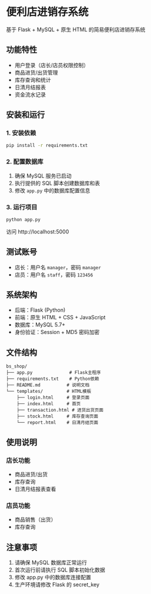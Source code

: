 # 便利店进销存系统

基于 Flask + MySQL + 原生 HTML 的简易便利店进销存系统

## 功能特性

- 用户登录（店长/店员权限控制）
- 商品进货/出货管理
- 库存查询和统计
- 日清月结报表
- 资金流水记录

## 安装和运行

### 1. 安装依赖

```bash
pip install -r requirements.txt
```

### 2. 配置数据库

1. 确保 MySQL 服务已启动
2. 执行提供的 SQL 脚本创建数据库和表
3. 修改 `app.py` 中的数据库配置信息

### 3. 运行项目

```bash
python app.py
```

访问 http://localhost:5000

## 测试账号

- 店长：用户名 `manager`，密码 `manager`
- 店员：用户名 `staff`，密码 `123456`

## 系统架构

- 后端：Flask (Python)
- 前端：原生 HTML + CSS + JavaScript
- 数据库：MySQL 5.7+
- 身份验证：Session + MD5 密码加密

## 文件结构

```
bs_shop/
├── app.py              # Flask主程序
├── requirements.txt    # Python依赖
├── README.md          # 说明文档
└── templates/         # HTML模板
    ├── login.html     # 登录页面
    ├── index.html     # 首页
    ├── transaction.html # 进货出货页面
    ├── stock.html     # 库存查询页面
    └── report.html    # 日清月结页面
```

## 使用说明

### 店长功能

- 商品进货/出货
- 库存查询
- 日清月结报表查看

### 店员功能

- 商品销售（出货）
- 库存查询

## 注意事项

1. 请确保 MySQL 数据库正常运行
2. 首次运行前请执行 SQL 脚本初始化数据
3. 修改 app.py 中的数据库连接配置
4. 生产环境请修改 Flask 的 secret_key
